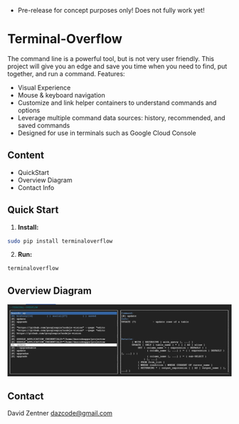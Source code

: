 * Pre-release for concept purposes only! Does not fully work yet!

# Terminal-Overflow



The command line is a powerful tool, but is not very user friendly. This project will give you an edge and save you time when you need to find, put together, and run a command. Features:

* Visual Experience
* Mouse & keyboard navigation
* Customize and link helper containers to understand commands and options
* Leverage multiple command data sources: history, recommended, and saved commands
* Designed for use in terminals such as Google Cloud Console


<!--
<a href="https://terminaloverflow.com/framework/" target="_blank">Watch the video demo here (15 seconds).</a>
-->

## Content
* QuickStart
* Overview Diagram
* Contact Info

## Quick Start

1. **Install:**
  ```bash
  sudo pip install terminaloverflow
  ```
2. **Run:**
  ```bash
  terminaloverflow
  ```

## Overview Diagram
<img  src="./docs/gcloud_terminal_overflow.png" />

## Contact

David Zentner dazcode@gmail.com